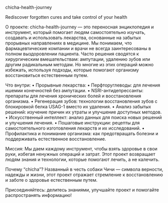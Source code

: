 chicha-health-journey

Rediscover forgotten cures and take control of your health

О проекте:
chicha-health-journey — это переносная энциклопедия и инструмент, который помогает людям самостоятельно изучать, создавать и использовать лекарства, основанные на забытых прорывных направлениях в медицине. Мы понимаем, что фармацевтические компании и врачи не всегда заинтересованы в полном выздоровлении пациента. Часто решения сводятся к хирургическим вмешательствам: ампутации, удалению зубов или другим радикальным методам. Но многие из этих операций можно избежать, используя подходы, которые помогают организму восстановиться естественным путем.

Что внутри:
	•	Прорывные лекарства:
	•	Перфторуглеводы: для лечения ишемии конечностей без ампутации.
	•	NSRI-антидепрессанты: препараты для лечения хронических болей и восстановления организма.
	•	Регенерация зубов: технологии восстановления зубов с блокировкой белка USAG-1 вместо их удаления.
	•	Анализ забытых решений: изучение причин их утраты и улучшение доступных методов.
	•	Искусственный интеллект: анализ данных для поиска новых решений и улучшения лечения.
	•	Пошаговые инструкции: рецепты для самостоятельного изготовления лекарств и их исследований.
	•	Профилактика и понимание организма: как предотвращать болезни и поддерживать естественное восстановление.

Миссия:
Мы даем каждому инструмент, чтобы взять здоровье в свои руки, избегая ненужных операций и затрат. Этот проект возвращает людям знания и технологии, которые помогают лечить, а не калечить.

Почему “chicha”?
Названный в честь собаки Чичи — символа верности, надежды и жизни, этот проект отражает стремление к восстановлению и заботе о здоровье естественным путем.

Присоединяйтесь: делитесь знаниями, улучшайте проект и помогайте распространять информацию!

